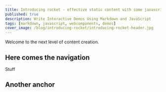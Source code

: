 ```yaml
---
title: Introducing rocket - effective static content with some javascript
published: true
description: Write Interactive Demos Using Markdown and JavaScript
tags: [markdown, javascript, webcomponents, demos]
cover_image: /blog/introducing-rocket/introducing-rocket-header.jpg
---
```


Welcome to the next level of content creation.

## Here comes the navigation

Stuff

## Another anchor
